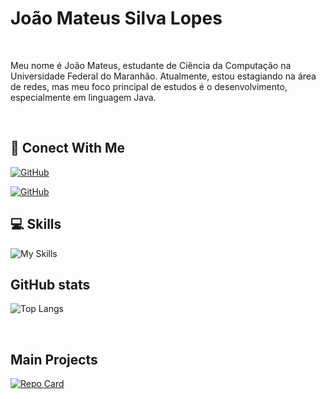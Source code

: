 # João Mateus Silva Lopes
<br>

Meu nome é João Mateus, estudante de Ciência da Computação na Universidade Federal do Maranhão. Atualmente, estou estagiando na área de redes, mas meu foco principal de estudos é o desenvolvimento, especialmente em linguagem Java.

<br>

## 🔗 Conect With Me
[![GitHub](https://skillicons.dev/icons?i=github&theme=dark)](https://github.com/JoaoMateus13/)

[![GitHub](https://skillicons.dev/icons?i=linkedin&theme=dark)](https://www.linkedin.com/feed/)
<br>

## 💻 Skills
![My Skills](https://skillicons.dev/icons?i=spring,java,mysql,html,css,git,github&theme=dark)
<br>

## GitHub stats


![Top Langs](https://github-readme-stats-git-masterrstaa-rickstaa.vercel.app/api/top-langs/?username=JoaoMateus13&layout=compact&bg_color=000&border_color=30A3DC&title_color=E94D5F&text_color=FFF)



<br>

## Main Projects

[![Repo Card](https://github-readme-stats.vercel.app/api/pin/?username=JoaoMateus13&repo=trabalho-springboot3&bg_color=000&border_color=30A3DC&show_icons=true&icon_color=30A3DC&title_color=E94D5F&text_color=FFF)](https://github.com/JoaoMateus13/trabalho-springboot3)
